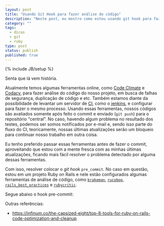 ```yaml
---
layout: post
title: "Usando Git Hook para fazer análise do código"
description: "Neste post, eu mostro como estou usando git hook para fazer análise dos códigos que foram preparados para commit, com Brakeman, Robocop, RubyCritic e Rails Best Practices"
category: ""
tags:
  - dicas
  - git
  - ruby
type: post
status: publish
published: true
---
```

{% include JB/setup %}

Senta que lá vem história.

Atualmente temos algumas ferramentas online, como [Code Climate][codeclimate] e [Codacy][codacy], para fazer análise do código do nosso projeto, em busca de falhas de segurança, duplicação de código e etc. Também estamos diante da possibilidade de levantar um servidor de [CI][ci], como o [jenkins][jenkins], e configurar para fazer o mesmo processo. Usando essas ferramentas, nossos códigos são avaliados somente após feito o commit e enviado (`git push`) para o repositório "central". No caso, havendo algum problema no resultado dos testes, podemos ser somos notificados por e-mail e, sendo isso parte do fluxo do CI, teoricamente, nossas últimas atualizações serão um bloqueio para continuar nosso trabalho em outra coisa.

Eu tenho preferido passar essas ferramentas antes de fazer o commit, aproveitando que estou com a mente fresca com as minhas últimas atualizações, ficando mais fácil resolver o problema detectado por alguma dessas ferramentas.

Com isso, resolver colocar o _git hook_ `pre_commit`. No caso em questão, estou em um projeto Ruby on Rails e nele estão configurados algumas ferramentas de análise de código, como [`brakeman`][brakeman], [`rucobop`][rubocop], [`rails_best_practices`][rbp] e [`rubycritic`][rubycritic].

Segue abaixo o hook pre-commit:

<script src="https://gist.github.com/tinogomes/4bd4344d72ccd133cb0dc5059ceaac24.js"></script>

Outras referências:

* <https://infinum.co/the-capsized-eight/top-8-tools-for-ruby-on-rails-code-optimization-and-cleanup>

[codeclimate]: https://codeclimate.com/
[codacy]: https://www.codacy.com/
[jenkins]: http://jenkins-ci.org/
[brakeman]: http://brakemanscanner.org/
[rubocop]: https://github.com/bbatsov/rubocop
[rbp]: http://rails-bestpractices.com/
[rubycritic]: https://github.com/whitesmith/rubycritic
[ci]: http://www.martinfowler.com/articles/continuousIntegration.html
